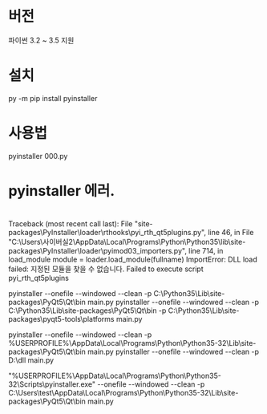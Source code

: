# 버전

파이썬 3.2 ~ 3.5 지원

# 설치

py -m pip install pyinstaller


# 사용법

pyinstaller 000.py




#
# pyinstaller 에러.
#

Traceback (most recent call last):
  File "site-packages\PyInstaller\loader\rthooks\pyi_rth_qt5plugins.py", line 46, in <module>
  File "C:\Users\사이버실2\AppData\Local\Programs\Python\Python35\lib\site-packages\PyInstaller\loader\pyimod03_importers.py", line 714, in load_module
    module = loader.load_module(fullname)
ImportError: DLL load failed: 지정된 모듈을 찾을 수 없습니다.
Failed to execute script pyi_rth_qt5plugins




pyinstaller --onefile --windowed --clean -p C:\Python35\Lib\site-packages\PyQt5\Qt\bin main.py
pyinstaller --onefile --windowed --clean -p C:\Python35\Lib\site-packages\PyQt5\Qt\bin -p C:\Python35\Lib\site-packages\pyqt5-tools\platforms main.py

pyinstaller --onefile --windowed --clean -p %USERPROFILE%\AppData\Local\Programs\Python\Python35-32\Lib\site-packages\PyQt5\Qt\bin main.py
pyinstaller --onefile --windowed --clean -p D:\dll main.py

"%USERPROFILE%\AppData\Local\Programs\Python\Python35-32\Scripts\pyinstaller.exe" --onefile --windowed --clean -p C:\Users\test\AppData\Local\Programs\Python\Python35-32\Lib\site-packages\PyQt5\Qt\bin main.py

